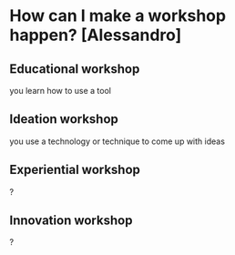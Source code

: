 # How can I make a workshop happen? [Alessandro]


## Educational workshop
you learn how to use a tool

## Ideation workshop
you use a technology or technique to come up with ideas

## Experiential workshop
?
## Innovation workshop
?